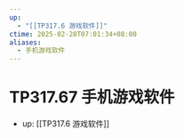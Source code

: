 ```yaml
---
up:
  - "[[TP317.6 游戏软件]]"
ctime: 2025-02-28T07:01:34+08:00
aliases:
  - 手机游戏软件
---
```


# TP317.67 手机游戏软件

- up: [[TP317.6 游戏软件]]
